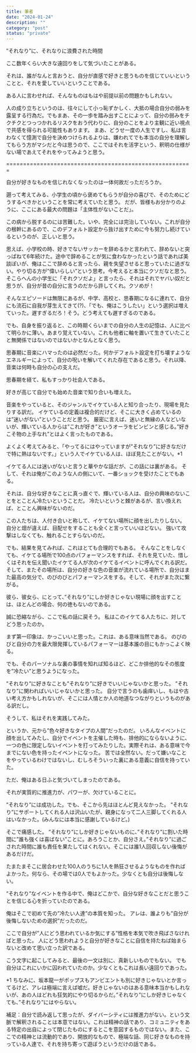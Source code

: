 ```yaml
---
title: 筆者
date: "2024-01-24"
description: ""
category: "post"
status: "private"
---
```


”それなり”に、それなりに浪費された時間

ここ数年くらい大きな遠回りをして気づいたことがある。

それは、誰がなんと言おうと、自分が直感で好きと思うものを信じていいということと、それを愛していいということである。

ある人に言わせれば、そんなものはもはや前提以前の問題かもしれない。

人の成り立ちというのは、往々にして小っ恥ずかしく、大抵の場合自分の弱みを露呈する行為だ。でもまあ、その一歩を踏み出すことによって、自分の弱みをチクチクとつっつかれるリスクをおう代わりに、自分のことをより主観に近い視点で共感を得られる可能性もあります。
まあ、どうせ一度の人生ですし、私は言わなくて憶測で自分を決めつけられるよりは、嫌われてでも本当の自分を理解してもらう方がマシだと今は思うので、ここではそれを活字という、釈明の仕様がない場であえてそれをやってみようと思う。

=======================================================

自分が好きなものを信じれなくなったのは一体何故だっただろうか。

遡って考えてみる、小学生の頃から褒めてもらうが自分の喜びで、そのためにどうするべきかということを常に考えていたと思う。
だが、皆様もお分かりのように、ここにある最大の問題は「主体性がないことだ」。

この病から脱するのには苦難した。いや、完全には完治していない。これが自分の根幹にあるので、このデフォルト設定から抜け出すために今も努力し続けているというのが、正しいと思う。

思えば、小学校の時、好きでないサッカーを辞めるかと言われて、辞めないと突っぱねて6年続けた。途中で辞めることが気に食わなかったという話であれば美談ぽいが、俺はここで辞めると言ったら、親を失望させると思っていたに過ぎない。やり切る方が”偉いらしい”という思考。今考えると本当にクソだなと思う。そこらへんの小学生に「それクソだよ」と言ったら、それはそれでヤバい奴だと思うが、自分が昔の自分に言うのだから許してくれ。クソめが！

そんなエピソードは無限にあるが、中学、高校と、思春期になるに連れて、自分にも流石に自我が芽生えてきて(?)、「でも、俺はこうしたい」という選択は増えていった。遅すぎるだろ！そう。どう考えても遅すぎるのである。

でも、自身を振り返ると、この時期くらいまでの自分の人生の記憶は、人に比べて明らかに薄い。あまり覚えていない。これも他者に軸を置いて生きていたことと無関係ではないのではないかとなんとなく思う。

思春期に音楽にハマったのは必然だった。何かデフォルト設定を打ち壊すようなエネルギーによって、自分の呪いを解いてくれた存在であると思う。それ以降、音楽は何時も自分の心の支えだ。

思春期を経て、私もすっかり社会人である。

好きが高じて自分でも始めた音楽で知り合いも増えた。

音楽をやっていると、そのジャンルでイケている人と知り合ったり、現場を見たりする訳だ。
イケているの定義は複合的だけど、そこに大きく占めているのは”迷いがない”ということだと思う。
厳密に言えば、迷いと無縁の人などいないが、輝いている人からは”これが好き”というオーラをビンビンと感じる。”好きこそ物の上手なれ”とはよく言ったものである。

よくよく考えてみると、「やってるにはやっていますが”それなり”に好きなだけで特に熱はないです。」という人でイケている人は、ほぼ見たことがない。*1

イケてる人には迷いがないと言うと華やかな話だが、この話には裏がある。
そして、それは俺がこのような人の側にいて、一番ショックを受けたことでもある。

それは、自分な好きなことに真っ直ぐで、輝いている人は、自分の興味のないことをとことん冷たいということだ。
冷たいというと棘があるが、言い換えれば、とことん興味がないのだ。

この人たちは、人付き合いと称して、イケてない場所に顔を出したりしない。
自分と畑が違えば、目配せをすることも全くと言っていいほどない。
強いて攻撃はしなくても、触れることすらないのだ。

でも、結果を見てみれば、これはとても合理的でもある。
そんなことをしなくても、イケてる場所で100点のパフォーマンスをすれば、それを見ていた、惜しくはそれを伝え聞いたイケてる人が次のイケてるイベントに呼んでくれる訳だ。
そして、またその場所は、自分の好きな色の音楽が流れている場所で、自分はまた最高の気分で、のびのびとパフォーマンスをする。そして、それがまた次に繋がる。

彼ら、彼女ら、にとって、”それなり”にしか好きじゃない現場に顔を出すことは、ほとんどの場合、何の徳もないのである。

誠に恐縮ながら、ここで私の話に戻そう。
私はこのイケてる人たちに、対してどう思ったのか。

まず第一印象は、かっこいいと思った。これは、ある意味当然である。
のびのびと自分の力を最大限発揮しているパフォーマーは基本誰の目にもかっこよく映る。

でも、そのパーソナルな裏の事情を知れば知るほど、どこか排他的なその態度を”冷たい”と思うようになった。

”それなり”に好きなことも”それなり”に好きでいいじゃないかと思った。
”それなり”に関わればいいじゃないかと思った。
自分で言うのも歯痒いし、もはや古い考え方かもしれないが、そこには人情とか人の地道なつながりというものがある訳だし。

そうして、私はそれを実践してみた。

というか、元から”色々好きなタイプの人間”だったのだ。
いろんなイベントに顔を出してみたし、自分でイベントを主催した時も、排他的にならないように、一つの色に限定しないイベントを打ってみたりした。実際それは、ある意味で今までにない色を持ったイベントになった。
苦では全然ない。だって嫌いなことをやっているわけではないし、むしろそういった裏にある意義に自信を持っていた。

ただ、俺はある日ふと気づいてしまったのである。

それが実質的に推進力が、パワーが、欠けていることに。

”それなり”には成功した。でも、そこから先はほとんど見えなかった。
”それなり”にサポートしてくれる人は沢山いたが、親身になって二人三脚してくれる人はいなかった。(みんなには本当に感謝しているけど。)

そこで痛感した。
”それなり”にしか好きじゃないものに、”それなり”に割いた時間に”誰も強くは喜ばない”ことに。あろうことか、自分さえ。”それなり”に過ごされた時間に誰も責任を果たしてはくれない。そこには誰1人回収しない後悔があるだけだ。

たまたまそこに居合わせた100人のうちに1人を熱狂させるようなものを作ればよかった。何なら、その場では0人でもよかった。少なくとも自分は後悔しない。

”それなり”なイベントを作る中で、俺はどこかで、自分な好きなことだと思うことを信じる心を折っていたのである。

俺はそこで初めて先の”冷たい人達”の本質を知った。
アレは、誰よりも”自分が後悔しないための選択”だったのだ。

ここで自分が”人にどう思われているか気にする”性格を本気で吹き飛ばさなければと思った。
人にどう思われようと自分が好きなことに自信を持たねば始まらないと改めて思い立った訳である。

こう文字に起こしてみると、最後の一文は別に、真新しいものでもない。
でも自分はこれにいかに囚われていたのか。少なくともこれは長い遠回りであった。

*1 ちなみに、坂本龍一がポップスもアンビエントも別に好きじゃないとか言ってるけど、アレは極端に言えば嘘だ。好きじゃないのはある意味本当かもしれないが、あの人はどれも狂気的にやり切るからだ。”それなり”にしか好きじゃなくても、”それなり”にはやらない。

補足：自分で読み返して思ったが、ダイバーシティには推進力がない。という文脈で解釈されることは本意ではない。これは精神の話であり、コミュニティをある特定の出自によって閉じたものにするとこを意図するものではない。また、ここでの精神とは流動的であり、開放的なもので、極端な話、同じ好きなものを持っている人達で、それを持ち寄って遊ぼうというだけの話である。

